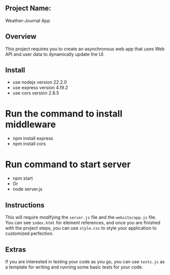 ## Project Name:
Weather-Journal App

## Overview
This project requires you to create an asynchronous web app that uses Web API and user data to dynamically update the UI. 
## Install
- use nodejs version 22.2.0
- use express version 4.19.2
- use cors version 2.8.5
# Run the command to install middleware
- npm install express
- npm install cors
# Run command to start server
- npm start
- Or
- node server.js

## Instructions
This will require modifying the `server.js` file and the `website/app.js` file. You can see `index.html` for element references, and once you are finished with the project steps, you can use `style.css` to style your application to customized perfection.

## Extras
If you are interested in testing your code as you go, you can use `tests.js` as a template for writing and running some basic tests for your code.
